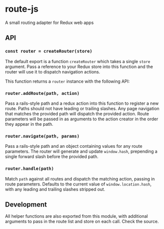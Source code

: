 # route-js
A small routing adapter for Redux web apps

## API

### `const router = createRouter(store)`

The default export is a function `createRouter` which takes a single `store` argument. Pass a reference to your Redux store into this function and the router will use it to dispatch navigation actions.

This function returns a `router` instance with the following API:

### `router.addRoute(path, action)`

Pass a rails-style path and a redux action into this function to register a new route. Paths should not have leading or trailing slashes. Any page navigation that matches the provided path will dispatch the provided action. Route parameters will be passed in as arguments to the action creator in the order they appear in the path.

### `router.navigate(path, params)`

Pass a rails-style path and an object containing values for any route parameters. The router will generate and update `window.hash`, prepending a single forward slash before the provided path.

### `router.handle(path)`

Match `path` against all routes and dispatch the matching action, passing in route parameters. Defaults to the current value of `window.location.hash`, with any leading and trailing slashes stripped out.

## Development

All helper functions are also exported from this module, with additional arguments to pass in the route list and store on each call. Check the source.
